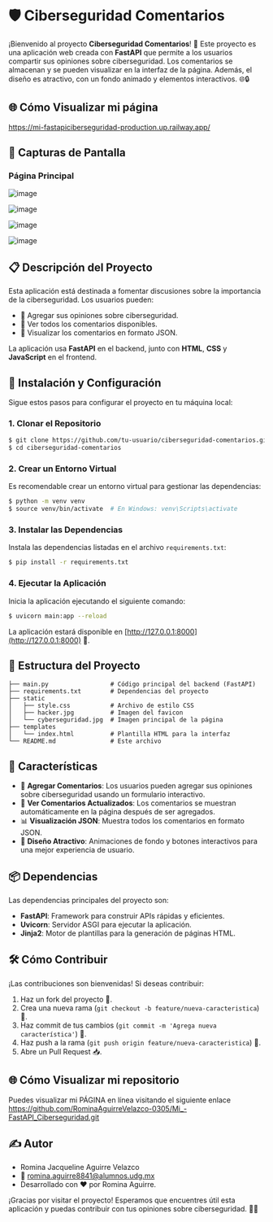# 🛡️ Ciberseguridad Comentarios

¡Bienvenido al proyecto **Ciberseguridad Comentarios**! 🎉 Este proyecto es una aplicación web creada con **FastAPI** que permite a los usuarios compartir sus opiniones sobre ciberseguridad. Los comentarios se almacenan y se pueden visualizar en la interfaz de la página. Además, el diseño es atractivo, con un fondo animado y elementos interactivos. 🌐🔒

## 🌐 Cómo Visualizar mi página
https://mi-fastapiciberseguridad-production.up.railway.app/

## 📸 Capturas de Pantalla

### Página Principal
![image](https://github.com/user-attachments/assets/944a6e20-3b28-4b1e-b05f-cd6da96aded6)

![image](https://github.com/user-attachments/assets/c6b8fe10-5e69-4ccf-a88a-aff3357ae7b5)

![image](https://github.com/user-attachments/assets/7006fe28-ee34-48ac-9fa3-924d40bbac9d)

![image](https://github.com/user-attachments/assets/2f87b327-c49c-4c37-8e7f-0a43f6c15d8a)


## 📋 Descripción del Proyecto
Esta aplicación está destinada a fomentar discusiones sobre la importancia de la ciberseguridad. Los usuarios pueden:
- 📣 Agregar sus opiniones sobre ciberseguridad.
- 👀 Ver todos los comentarios disponibles.
- 📄 Visualizar los comentarios en formato JSON.

La aplicación usa **FastAPI** en el backend, junto con **HTML**, **CSS** y **JavaScript** en el frontend.

## 🚀 Instalación y Configuración
Sigue estos pasos para configurar el proyecto en tu máquina local:

### 1. Clonar el Repositorio
```bash
$ git clone https://github.com/tu-usuario/ciberseguridad-comentarios.git
$ cd ciberseguridad-comentarios
```

### 2. Crear un Entorno Virtual
Es recomendable crear un entorno virtual para gestionar las dependencias:
```bash
$ python -m venv venv
$ source venv/bin/activate  # En Windows: venv\Scripts\activate
```

### 3. Instalar las Dependencias
Instala las dependencias listadas en el archivo `requirements.txt`:
```bash
$ pip install -r requirements.txt
```

### 4. Ejecutar la Aplicación
Inicia la aplicación ejecutando el siguiente comando:
```bash
$ uvicorn main:app --reload
```
La aplicación estará disponible en [http://127.0.0.1:8000](http://127.0.0.1:8000) 🚀.

## 📂 Estructura del Proyecto
```
├── main.py                 # Código principal del backend (FastAPI)
├── requirements.txt        # Dependencias del proyecto
├── static
│   ├── style.css           # Archivo de estilo CSS
│   ├── hacker.jpg          # Imagen del favicon
│   └── cyberseguridad.jpg  # Imagen principal de la página
├── templates
│   └── index.html          # Plantilla HTML para la interfaz
└── README.md               # Este archivo
```

## 🌟 Características
- 📝 **Agregar Comentarios**: Los usuarios pueden agregar sus opiniones sobre ciberseguridad usando un formulario interactivo.
- 🔄 **Ver Comentarios Actualizados**: Los comentarios se muestran automáticamente en la página después de ser agregados.
- 📊 **Visualización JSON**: Muestra todos los comentarios en formato JSON.
- 🎨 **Diseño Atractivo**: Animaciones de fondo y botones interactivos para una mejor experiencia de usuario.

## 📦 Dependencias
Las dependencias principales del proyecto son:
- **FastAPI**: Framework para construir APIs rápidas y eficientes.
- **Uvicorn**: Servidor ASGI para ejecutar la aplicación.
- **Jinja2**: Motor de plantillas para la generación de páginas HTML.

## 🛠️ Cómo Contribuir
¡Las contribuciones son bienvenidas! Si deseas contribuir:
1. Haz un fork del proyecto 🍴.
2. Crea una nueva rama (`git checkout -b feature/nueva-caracteristica`) 🌿.
3. Haz commit de tus cambios (`git commit -m 'Agrega nueva característica'`) 💬.
4. Haz push a la rama (`git push origin feature/nueva-caracteristica`) 🚀.
5. Abre un Pull Request 📥.

## 🌐 Cómo Visualizar mi repositorio
Puedes visualizar mi PÁGINA en línea visitando el siguiente enlace https://github.com/RominaAguirreVelazco-0305/Mi_-FastAPI_Ciberseguridad.git

## ✍️ Autor
- Romina Jacqueline Aguirre Velazco
- 📧 romina.aguirre8841@alumnos.udg.mx
- Desarrollado con ❤️ por Romina Aguirre. 

¡Gracias por visitar el proyecto! Esperamos que encuentres útil esta aplicación y puedas contribuir con tus opiniones sobre ciberseguridad. 🔐✨
